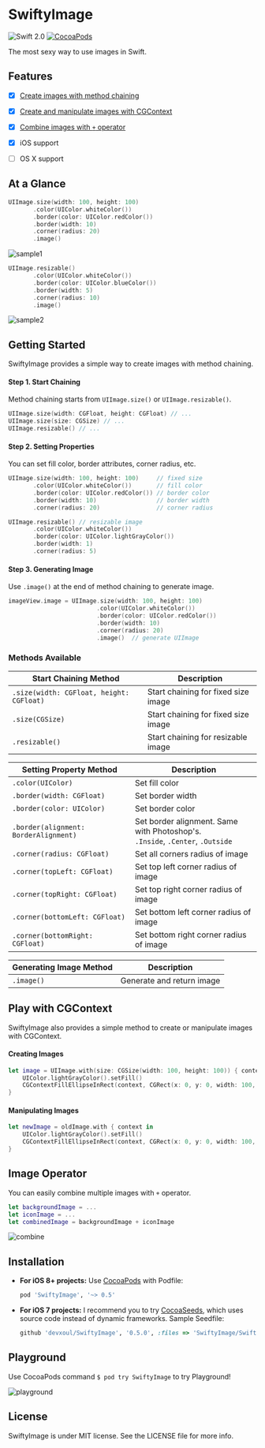SwiftyImage
===========

![Swift 2.0](https://img.shields.io/badge/Swift-2.0-orange.svg)
[![CocoaPods](http://img.shields.io/cocoapods/v/SwiftyImage.svg?style=flat)](https://cocoapods.org/pods/SwiftyImage)

The most sexy way to use images in Swift.


Features
--------

* [x] [Create images with method chaining](#getting-started)
* [x] [Create and manipulate images with CGContext](#play-with-cgcontext)
* [x] [Combine images with `+` operator](#image-operator)
* [x] iOS support
* [ ] OS X support


At a Glance
-----------

```swift
UIImage.size(width: 100, height: 100)
       .color(UIColor.whiteColor())
       .border(color: UIColor.redColor())
       .border(width: 10)
       .corner(radius: 20)
       .image()
```

![sample1](https://cloud.githubusercontent.com/assets/931655/8675848/106e59ea-2a81-11e5-8e4f-98cfea38bd8e.png)


```swift
UIImage.resizable()
       .color(UIColor.whiteColor())
       .border(color: UIColor.blueColor())
       .border(width: 5)
       .corner(radius: 10)
       .image()
```

![sample2](https://cloud.githubusercontent.com/assets/931655/8675936/514b7f60-2a81-11e5-8806-26036d8e8ba5.png)


Getting Started
---------------

SwiftyImage provides a simple way to create images with method chaining.


#### Step 1. Start Chaining

Method chaining starts from `UIImage.size()` or `UIImage.resizable()`.

```swift
UIImage.size(width: CGFloat, height: CGFloat) // ...
UIImage.size(size: CGSize) // ...
UIImage.resizable() // ...
```


#### Step 2. Setting Properties

You can set fill color, border attributes, corner radius, etc.

```swift
UIImage.size(width: 100, height: 100)     // fixed size
       .color(UIColor.whiteColor())       // fill color
       .border(color: UIColor.redColor()) // border color
       .border(width: 10)                 // border width
       .corner(radius: 20)                // corner radius
```

```swift
UIImage.resizable() // resizable image
       .color(UIColor.whiteColor())
       .border(color: UIColor.lightGrayColor())
       .border(width: 1)
       .corner(radius: 5)
```


#### Step 3. Generating Image

Use `.image()` at the end of method chaining to generate image.

```swift
imageView.image = UIImage.size(width: 100, height: 100)
                         .color(UIColor.whiteColor())
                         .border(color: UIColor.redColor())
                         .border(width: 10)
                         .corner(radius: 20)
                         .image()  // generate UIImage
```


### Methods Available

| Start Chaining Method | Description |
|---|---|
| `.size(width: CGFloat, height: CGFloat)` | Start chaining for fixed size image |
| `.size(CGSize)` | Start chaining for fixed size image |
| `.resizable()` | Start chaining for resizable image |

| Setting Property Method | Description |
|---|---|
| `.color(UIColor)` | Set fill color |
| `.border(width: CGFloat)` | Set border width |
| `.border(color: UIColor)` | Set border color |
| `.border(alignment: BorderAlignment)` | Set border alignment. Same with Photoshop's.<br> `.Inside`, `.Center`, `.Outside` |
| `.corner(radius: CGFloat)` | Set all corners radius of image |
| `.corner(topLeft: CGFloat)` | Set top left corner radius of image |
| `.corner(topRight: CGFloat)` | Set top right corner radius of image |
| `.corner(bottomLeft: CGFloat)` | Set bottom left corner radius of image |
| `.corner(bottomRight: CGFloat)` | Set bottom right corner radius of image |


| Generating Image Method | Description |
|---|---|
| `.image()` | Generate and return image |


Play with CGContext
-------------------

SwiftyImage also provides a simple method to create or manipulate images with CGContext.

#### Creating Images

```swift
let image = UIImage.with(size: CGSize(width: 100, height: 100)) { context in
    UIColor.lightGrayColor().setFill()
    CGContextFillEllipseInRect(context, CGRect(x: 0, y: 0, width: 100, height: 100))
}
```


#### Manipulating Images

```swift
let newImage = oldImage.with { context in
    UIColor.lightGrayColor().setFill()
    CGContextFillEllipseInRect(context, CGRect(x: 0, y: 0, width: 100, height: 100))
}
```


Image Operator
--------------

You can easily combine multiple images with `+` operator.

```swift
let backgroundImage = ...
let iconImage = ...
let combinedImage = backgroundImage + iconImage
```

![combine](https://cloud.githubusercontent.com/assets/931655/8679414/84fb8e5e-2a95-11e5-89ea-8cfbb7ec761d.png)


Installation
------------

- **For iOS 8+ projects:** Use [CocoaPods](https://cocoapods.org) with Podfile:

    ```ruby
    pod 'SwiftyImage', '~> 0.5'
    ```


- **For iOS 7 projects:** I recommend you to try [CocoaSeeds](https://github.com/devxoul/CocoaSeeds), which uses source code instead of dynamic frameworks. Sample Seedfile:

    ```ruby
    github 'devxoul/SwiftyImage', '0.5.0', :files => 'SwiftyImage/SwiftyImage.swift'
    ```


Playground
----------

Use CocoaPods command `$ pod try SwiftyImage` to try Playground!

![playground](https://cloud.githubusercontent.com/assets/931655/8679576/611e1b9a-2a96-11e5-9f34-debb222f28c6.png)


License
-------

SwiftyImage is under MIT license. See the LICENSE file for more info.
